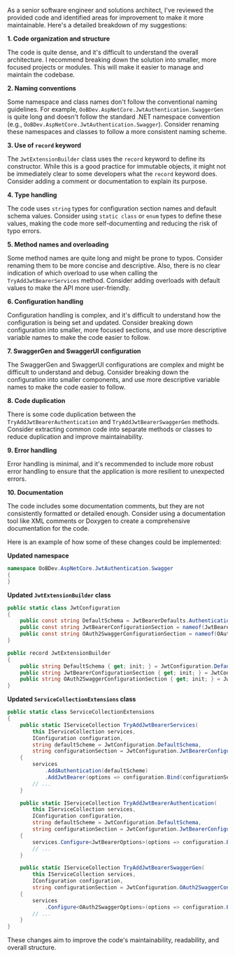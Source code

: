 As a senior software engineer and solutions architect, I've reviewed the provided code and identified areas for improvement to make it more maintainable. Here's a detailed breakdown of my suggestions:

**1. Code organization and structure**

The code is quite dense, and it's difficult to understand the overall architecture. I recommend breaking down the solution into smaller, more focused projects or modules. This will make it easier to manage and maintain the codebase.

**2. Naming conventions**

Some namespace and class names don't follow the conventional naming guidelines. For example, `OoBDev.AspNetCore.JwtAuthentication.SwaggerGen` is quite long and doesn't follow the standard .NET namespace convention (e.g., `OoBDev.AspNetCore.JwtAuthentication.Swagger`). Consider renaming these namespaces and classes to follow a more consistent naming scheme.

**3. Use of `record` keyword**

The `JwtExtensionBuilder` class uses the `record` keyword to define its constructor. While this is a good practice for immutable objects, it might not be immediately clear to some developers what the `record` keyword does. Consider adding a comment or documentation to explain its purpose.

**4. Type handling**

The code uses `string` types for configuration section names and default schema values. Consider using `static class` or `enum` types to define these values, making the code more self-documenting and reducing the risk of typo errors.

**5. Method names and overloading**

Some method names are quite long and might be prone to typos. Consider renaming them to be more concise and descriptive. Also, there is no clear indication of which overload to use when calling the `TryAddJwtBearerServices` method. Consider adding overloads with default values to make the API more user-friendly.

**6. Configuration handling**

Configuration handling is complex, and it's difficult to understand how the configuration is being set and updated. Consider breaking down configuration into smaller, more focused sections, and use more descriptive variable names to make the code easier to follow.

**7. SwaggerGen and SwaggerUI configuration**

The SwaggerGen and SwaggerUI configurations are complex and might be difficult to understand and debug. Consider breaking down the configuration into smaller components, and use more descriptive variable names to make the code easier to follow.

**8. Code duplication**

There is some code duplication between the `TryAddJwtBearerAuthentication` and `TryAddJwtBearerSwaggerGen` methods. Consider extracting common code into separate methods or classes to reduce duplication and improve maintainability.

**9. Error handling**

Error handling is minimal, and it's recommended to include more robust error handling to ensure that the application is more resilient to unexpected errors.

**10. Documentation**

The code includes some documentation comments, but they are not consistently formatted or detailed enough. Consider using a documentation tool like XML comments or Doxygen to create a comprehensive documentation for the code.

Here is an example of how some of these changes could be implemented:

**Updated namespace**

```csharp
namespace OoBDev.AspNetCore.JwtAuthentication.Swagger
{
}
```

**Updated `JwtExtensionBuilder` class**

```csharp
public static class JwtConfiguration
{
    public const string DefaultSchema = JwtBearerDefaults.AuthenticationScheme;
    public const string JwtBearerConfigurationSection = nameof(JwtBearerOptions);
    public const string OAuth2SwaggerConfigurationSection = nameof(OAuth2SwaggerOptions);
}

public record JwtExtensionBuilder
{
    public string DefaultSchema { get; init; } = JwtConfiguration.DefaultSchema;
    public string JwtBearerConfigurationSection { get; init; } = JwtConfiguration.JwtBearerConfigurationSection;
    public string OAuth2SwaggerConfigurationSection { get; init; } = JwtConfiguration.OAuth2SwaggerConfigurationSection;
}
```

**Updated `ServiceCollectionExtensions` class**

```csharp
public static class ServiceCollectionExtensions
{
    public static IServiceCollection TryAddJwtBearerServices(
        this IServiceCollection services,
        IConfiguration configuration,
        string defaultScheme = JwtConfiguration.DefaultSchema,
        string configurationSection = JwtConfiguration.JwtBearerConfigurationSection)
    {
        services
            .AddAuthentication(defaultScheme)
            .AddJwtBearer(options => configuration.Bind(configurationSection, options));
        // ...
    }

    public static IServiceCollection TryAddJwtBearerAuthentication(
        this IServiceCollection services,
        IConfiguration configuration,
        string defaultScheme = JwtConfiguration.DefaultSchema,
        string configurationSection = JwtConfiguration.JwtBearerConfigurationSection)
    {
        services.Configure<JwtBearerOptions>(options => configuration.Bind(configurationSection, options));
        // ...
    }

    public static IServiceCollection TryAddJwtBearerSwaggerGen(
        this IServiceCollection services,
        IConfiguration configuration,
        string configurationSection = JwtConfiguration.OAuth2SwaggerConfigurationSection)
    {
        services
            .Configure<OAuth2SwaggerOptions>(options => configuration.Bind(configurationSection, options));
        // ...
    }
}
```

These changes aim to improve the code's maintainability, readability, and overall structure.